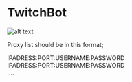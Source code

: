 # TwitchBot

![alt text](http://mytwitchbot.com/images/ui.png)

Proxy list should be in this format;

IPADRESS:PORT:USERNAME:PASSWORD<br />
IPADRESS:PORT:USERNAME:PASSWORD<br />
....
